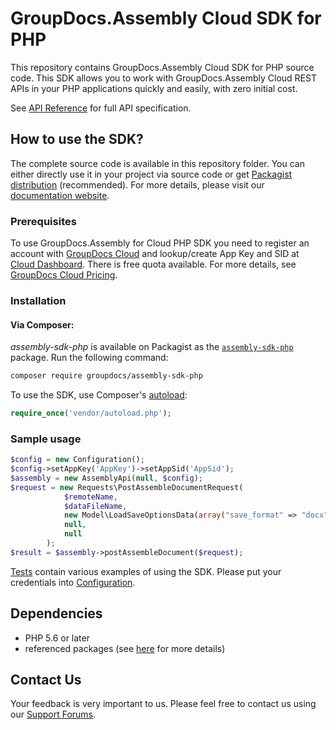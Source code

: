 # GroupDocs.Assembly Cloud SDK for PHP
This repository contains GroupDocs.Assembly Cloud SDK for PHP source code. This SDK allows you to work with GroupDocs.Assembly Cloud REST APIs in your PHP applications quickly and easily, with zero initial cost.

See [API Reference](https://apireference.groupdocs.cloud/) for full API specification.

## How to use the SDK?
The complete source code is available in this repository folder.  You can either directly use it in your project via source code or get [Packagist distribution](https://packagist.org/packages/groupdocs/assembly-sdk-php) (recommended). For more details, please visit our [documentation website](https://docs.groupdocs.cloud/display/assemblycloud/Available+SDKs).

### Prerequisites

To use GroupDocs.Assembly for Cloud PHP SDK you need to register an account with [GroupDocs Cloud](https://www.groupdocs.cloud/) and lookup/create App Key and SID at [Cloud Dashboard](https://dashboard.groupdocs.cloud/#/apps). There is free quota available. For more details, see [GroupDocs Cloud Pricing](https://purchase.groupdocs.cloud/pricing).

### Installation

#### Via Composer:
*assembly-sdk-php* is available on Packagist as the
[`assembly-sdk-php`](https://packagist.org/packages/groupdocs/assembly-sdk-php) package. Run the following command:
```bash
composer require groupdocs/assembly-sdk-php
```

To use the SDK, use Composer's [autoload](https://getcomposer.org/doc/00-intro.md#autoloading):

```php
require_once('vendor/autoload.php');
```
### Sample usage

```php
$config = new Configuration();
$config->setAppKey('AppKey')->setAppSid('AppSid');
$assembly = new AssemblyApi(null, $config);
$request = new Requests\PostAssembleDocumentRequest(
            $remoteName, 
            $dataFileName, 
            new Model\LoadSaveOptionsData(array("save_format" => "docx")), 
            null, 
            null
        );
$result = $assembly->postAssembleDocument($request);
```
      
[Tests](tests/) contain various examples of using the SDK.
Please put your credentials into [Configuration](Settings/servercreds.json).

## Dependencies
- PHP 5.6 or later
- referenced packages (see [here](composer.json) for more details)

## Contact Us
Your feedback is very important to us. Please feel free to contact us using our [Support Forums](https://forum.groupdocs.cloud/c/assembly).